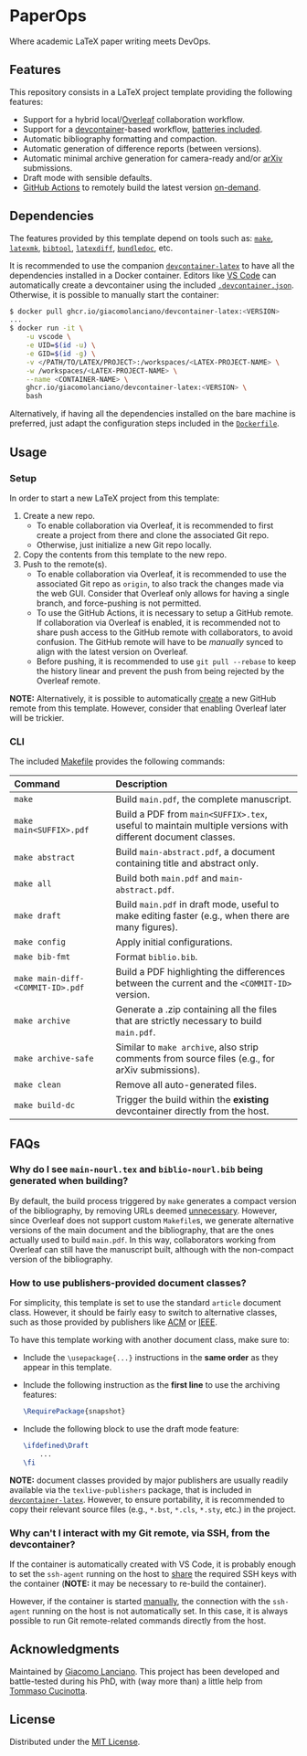 # PaperOps

Where academic LaTeX paper writing meets DevOps.

## Features

This repository consists in a LaTeX project template providing the following features:

- Support for a hybrid local/[Overleaf](https://overleaf.com/) collaboration workflow.
- Support for a [devcontainer](https://containers.dev/)-based workflow, [batteries included](https://github.com/giacomolanciano/devcontainer-latex).
- Automatic bibliography formatting and compaction.
- Automatic generation of difference reports (between versions).
- Automatic minimal archive generation for camera-ready and/or [arXiv](https://arxiv.org/) submissions.
- Draft mode with sensible defaults.
- [GitHub Actions](https://docs.github.com/en/actions) to remotely build the latest version
  [on-demand](https://docs.github.com/en/actions/managing-workflow-runs/manually-running-a-workflow).

## Dependencies

The features provided by this template depend on tools such as:
[`make`](https://www.gnu.org/software/make/),
[`latexmk`](https://ctan.org/pkg/latexmk),
[`bibtool`](https://www.ctan.org/pkg/bibtool),
[`latexdiff`](https://www.ctan.org/pkg/latexdiff),
[`bundledoc`](https://ctan.org/pkg/bundledoc),
etc.

It is recommended to use the companion [`devcontainer-latex`](https://github.com/giacomolanciano/devcontainer-latex) to
have all the dependencies installed in a Docker container. Editors like [VS Code](https://code.visualstudio.com/docs/devcontainers/create-dev-container)
can automatically create a devcontainer using the included [`.devcontainer.json`](.devcontainer.json). Otherwise, it is
possible to manually start the container:

```bash
$ docker pull ghcr.io/giacomolanciano/devcontainer-latex:<VERSION>
...
$ docker run -it \
    -u vscode \
    -e UID=$(id -u) \
    -e GID=$(id -g) \
    -v </PATH/TO/LATEX/PROJECT>:/workspaces/<LATEX-PROJECT-NAME> \
    -w /workspaces/<LATEX-PROJECT-NAME> \
    --name <CONTAINER-NAME> \
    ghcr.io/giacomolanciano/devcontainer-latex:<VERSION> \
    bash
```

Alternatively, if having all the dependencies installed on the bare machine is preferred, just adapt the configuration
steps included in the [`Dockerfile`](https://github.com/giacomolanciano/devcontainer-latex/blob/master/Dockerfile).

## Usage

### Setup

In order to start a new LaTeX project from this template:

1. Create a new repo.
    - To enable collaboration via Overleaf, it is recommended to first create a project from there and clone the
      associated Git repo.
    - Otherwise, just initialize a new Git repo locally.
2. Copy the contents from this template to the new repo.
3. Push to the remote(s).
    - To enable collaboration via Overleaf, it is recommended to use the associated Git repo as `origin`, to also track
      the changes made via the web GUI. Consider that Overleaf only allows for having a single branch, and force-pushing
      is not permitted.
    - To use the GitHub Actions, it is necessary to setup a GitHub remote. If collaboration via Overleaf is enabled, it
      is recommended not to share push access to the GitHub remote with collaborators, to avoid confusion. The GitHub
      remote will have to be *manually* synced to align with the latest version on Overleaf.
    - Before pushing, it is recommended to use `git pull --rebase` to keep the history linear and prevent the push from
      being rejected by the Overleaf remote.

**NOTE:** Alternatively, it is possible to automatically
[create](https://docs.github.com/en/repositories/creating-and-managing-repositories/creating-a-repository-from-a-template)
a new GitHub remote from this template. However, consider that enabling Overleaf later will be trickier.

### CLI

The included [Makefile](Makefile) provides the following commands:

| Command                          | Description                                                                                                |
| :------------------------------- | :--------------------------------------------------------------------------------------------------------- |
| `make`                           | Build `main.pdf`, the complete manuscript.                                                                 |
| `make main<SUFFIX>.pdf`          | Build a PDF from `main<SUFFIX>.tex`, useful to maintain multiple versions with different document classes. |
| `make abstract`                  | Build `main-abstract.pdf`, a document containing title and abstract only.                                  |
| `make all`                       | Build both `main.pdf` and `main-abstract.pdf`.                                                             |
| `make draft`                     | Build `main.pdf` in draft mode, useful to make editing faster (e.g., when there are many figures).         |
| `make config`                    | Apply initial configurations.                                                                              |
| `make bib-fmt`                   | Format `biblio.bib`.                                                                                       |
| `make main-diff-<COMMIT-ID>.pdf` | Build a PDF highlighting the differences between the current and the `<COMMIT-ID>` version.                |
| `make archive`                   | Generate a .zip containing all the files that are strictly necessary to build `main.pdf`.                  |
| `make archive-safe`              | Similar to `make archive`, also strip comments from source files (e.g., for arXiv submissions).            |
| `make clean`                     | Remove all auto-generated files.                                                                           |
| `make build-dc`                  | Trigger the build within the **existing** devcontainer directly from the host.                             |

## FAQs

### Why do I see `main-nourl.tex` and `biblio-nourl.bib` being generated when building?

By default, the build process triggered by `make` generates a compact version of the bibliography, by removing URLs
deemed [unnecessary](scripts/create-biblio-nourl.sh). However, since Overleaf does not support custom `Makefile`s, we
generate alternative versions of the main document and the bibliography, that are the ones actually used to build
`main.pdf`. In this way, collaborators working from Overleaf can still have the manuscript built, although with the
non-compact version of the bibliography.

### How to use publishers-provided document classes?

For simplicity, this template is set to use the standard `article` document class. However, it should be fairly easy to
switch to alternative classes, such as those provided by publishers like
[ACM](https://www.acm.org/publications/proceedings-template) or
[IEEE](https://template-selector.ieee.org/secure/templateSelector/).

To have this template working with another document class, make sure to:

- Include the `\usepackage{...}` instructions in the **same order** as they appear in this template.
- Include the following instruction as the **first line** to use the archiving features:

    ```latex
    \RequirePackage{snapshot}
    ```

- Include the following block to use the draft mode feature:

    ```latex
    \ifdefined\Draft
        ...
    \fi
    ```

**NOTE:** document classes provided by major publishers are usually readily available via the `texlive-publishers`
package, that is included in [`devcontainer-latex`](https://github.com/giacomolanciano/devcontainer-latex). However, to
ensure portability, it is recommended to copy their relevant source files (e.g., `*.bst`, `*.cls`, `*.sty`, etc.) in the
project.

### Why can't I interact with my Git remote, via SSH, from the devcontainer?

If the container is automatically created with VS Code, it is probably enough to set the `ssh-agent` running on the
host to [share](https://code.visualstudio.com/docs/devcontainers/containers#_using-ssh-keys) the required SSH keys with
the container (**NOTE:** it may be necessary to re-build the container).

However, if the container is started [manually](#dependencies), the connection with the `ssh-agent` running on the
host is not automatically set. In this case, it is always possible to run Git remote-related commands directly from the
host.

## Acknowledgments

Maintained by [Giacomo Lanciano](https://github.com/giacomolanciano). This project has been developed and battle-tested
during his PhD, with (way more than) a little help from [Tommaso Cucinotta](https://retis.sssup.it/~tommaso/eng/index.html).

## License

Distributed under the [MIT License](https://github.com/giacomolanciano/paperops/blob/master/LICENSE).
